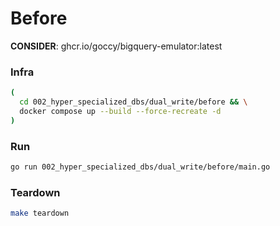 # Before

**CONSIDER**: ghcr.io/goccy/bigquery-emulator:latest

### Infra

``` sh
(
  cd 002_hyper_specialized_dbs/dual_write/before && \
  docker compose up --build --force-recreate -d
)
```

### Run

``` sh
go run 002_hyper_specialized_dbs/dual_write/before/main.go
```

### Teardown

``` sh
make teardown
```